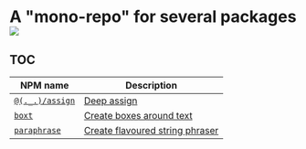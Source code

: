 # A "mono-repo" for several packages [![](https://circleci.com/gh/omrilotan/mono.svg?style=svg)](https://circleci.com/gh/omrilotan/mono)

## TOC

| NPM name | Description
| --- | ---
| [`@(._.)/assign`](https://www.npmjs.com/package/@(._.)/assign) | [Deep assign](./packages/assign/README.md)
| [`boxt`](https://www.npmjs.com/package/boxt) | [Create boxes around text](./packages/boxt/README.md)
| [`paraphrase`](https://www.npmjs.com/package/paraphrase) | [Create flavoured string phraser](./packages/paraphrase/README.md)
